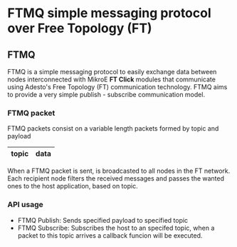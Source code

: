 # FTMQ simple messaging protocol over Free Topology (FT)

## FTMQ

FTMQ is a simple messaging protocol to easily exchange data between nodes interconnected with MikroE **FT Click** modules that communicate using Adesto's Free Topology (FT) communication technology.
FTMQ aims to provide a very simple publish - subscribe communication model.

### FTMQ packet

FTMQ packets consist on a variable length packets formed by topic and payload

| topic | data |
| :---- | :--- |

When a FTMQ packet is sent, is broadcasted to all nodes in the FT network.
Each recipient node filters the received messages and passes the wanted ones to the host application, based on topic.

### API usage
- FTMQ Publish:
    Sends specified payload to specified topic
- FTMQ Subscribe:
    Subscribes the host to an specifed topic, when a packet to this topic arrives a callback funcion will be executed. 
